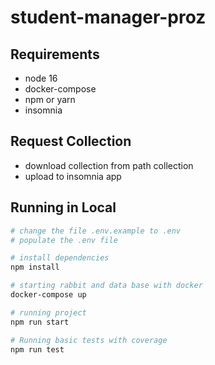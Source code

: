 # student-manager-proz

## Requirements
- node 16
- docker-compose
- npm or yarn
- insomnia 

## Request Collection
- download collection from path collection
- upload to insomnia app

## Running in Local
``` bash
# change the file .env.example to .env
# populate the .env file

# install dependencies
npm install

# starting rabbit and data base with docker
docker-compose up

# running project
npm run start

# Running basic tests with coverage
npm run test


